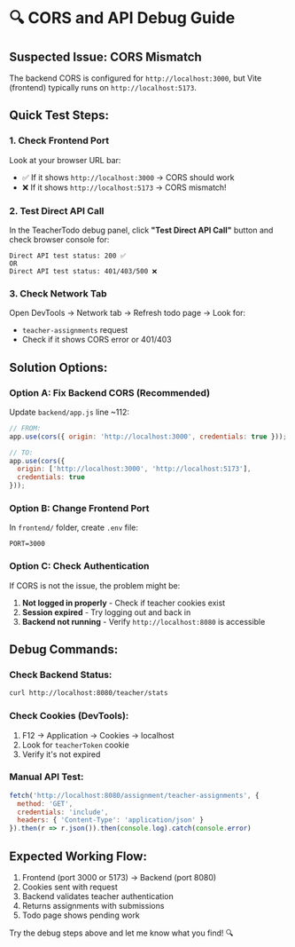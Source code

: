# 🔍 **CORS and API Debug Guide**

## **Suspected Issue: CORS Mismatch**

The backend CORS is configured for `http://localhost:3000`, but Vite (frontend) typically runs on `http://localhost:5173`.

## **Quick Test Steps:**

### 1. **Check Frontend Port**
Look at your browser URL bar:
- ✅ If it shows `http://localhost:3000` → CORS should work
- ❌ If it shows `http://localhost:5173` → CORS mismatch!

### 2. **Test Direct API Call**
In the TeacherTodo debug panel, click **"Test Direct API Call"** button and check browser console for:
```
Direct API test status: 200 ✅
OR
Direct API test status: 401/403/500 ❌
```

### 3. **Check Network Tab**
Open DevTools → Network tab → Refresh todo page → Look for:
- `teacher-assignments` request
- Check if it shows CORS error or 401/403

## **Solution Options:**

### **Option A: Fix Backend CORS (Recommended)**
Update `backend/app.js` line ~112:
```javascript
// FROM:
app.use(cors({ origin: 'http://localhost:3000', credentials: true }));

// TO:
app.use(cors({ 
  origin: ['http://localhost:3000', 'http://localhost:5173'], 
  credentials: true 
}));
```

### **Option B: Change Frontend Port**
In `frontend/` folder, create `.env` file:
```
PORT=3000
```

### **Option C: Check Authentication**
If CORS is not the issue, the problem might be:
1. **Not logged in properly** - Check if teacher cookies exist
2. **Session expired** - Try logging out and back in
3. **Backend not running** - Verify `http://localhost:8080` is accessible

## **Debug Commands:**

### **Check Backend Status:**
```bash
curl http://localhost:8080/teacher/stats
```

### **Check Cookies (DevTools):**
1. F12 → Application → Cookies → localhost
2. Look for `teacherToken` cookie
3. Verify it's not expired

### **Manual API Test:**
```javascript
fetch('http://localhost:8080/assignment/teacher-assignments', {
  method: 'GET',
  credentials: 'include',
  headers: { 'Content-Type': 'application/json' }
}).then(r => r.json()).then(console.log).catch(console.error)
```

## **Expected Working Flow:**
1. Frontend (port 3000 or 5173) → Backend (port 8080)
2. Cookies sent with request
3. Backend validates teacher authentication
4. Returns assignments with submissions
5. Todo page shows pending work

Try the debug steps above and let me know what you find! 🔍
